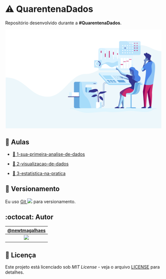 # :warning: QuarentenaDados

Repositório desenvolvido durante a **#QuarentenaDados**.

![#QuarentenaDados](./assets/header.svg "#QuarentenaDados")

## :bookmark_tabs: Aulas

- [:bookmark: 1-sua-primeira-analise-de-dados](./aulas/aula1/sua-primeira-analise-de-dados.md "Texto da aula 1")

- [:bookmark: 2-visualizacao-de-dados](./aulas/aula2/visualizacao-de-dados.md "Texto da aula 2")

- [:bookmark: 3-estatistica-na-pratica](./aulas/aula3/estatistica-na-pratica.md "Texto da aula 3")

## :pencil: Versionamento

Eu uso [Git <img src="https://raw.github.com/newtmagalhaes/Aprendendo-Linguagens/master/images/logos/git.svg?sanitize=true" width="15">](https://git-scm.com/ "Site oficial do Git") para versionamento.

## :octocat: Autor

|                                   [@newtmagalhaes][autor]                                    |
| :------------------------------------------------------------------------------------------: |
| [<img src="https://avatars1.githubusercontent.com/u/55257893?s=460&v=4" width="100">][autor] |

## :scroll: Licença

Este projeto está licenciado sob _MIT License_ - veja o arquivo [LICENSE](./LICENSE "Licença do repositório") para detalhes.

[autor]: https://github.com/newtmagalhaes "Perfil do autor"
